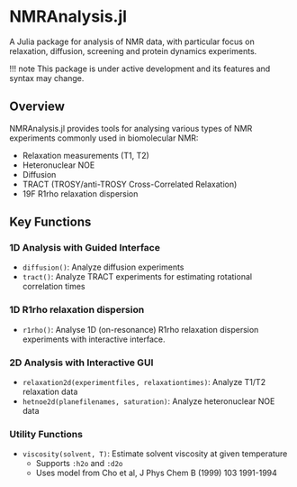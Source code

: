 # NMRAnalysis.jl

A Julia package for analysis of NMR data, with particular focus on relaxation, diffusion, screening and
protein dynamics experiments.

!!! note
    This package is under active development and its features and syntax may change.

## Overview

NMRAnalysis.jl provides tools for analysing various types of NMR experiments commonly
used in biomolecular NMR:

- Relaxation measurements (T1, T2)
- Heteronuclear NOE
- Diffusion
- TRACT (TROSY/anti-TROSY Cross-Correlated Relaxation)
- 19F R1rho relaxation dispersion


## Key Functions

### 1D Analysis with Guided Interface

- `diffusion()`: Analyze diffusion experiments
- `tract()`: Analyze TRACT experiments for estimating rotational correlation times

### 1D R1rho relaxation dispersion

- `r1rho()`: Analyse 1D (on-resonance) R1rho relaxation dispersion experiments with interactive interface.

### 2D Analysis with Interactive GUI

- `relaxation2d(experimentfiles, relaxationtimes)`: Analyze T1/T2 relaxation data
- `hetnoe2d(planefilenames, saturation)`: Analyze heteronuclear NOE data

### Utility Functions

- `viscosity(solvent, T)`: Estimate solvent viscosity at given temperature
  - Supports `:h2o` and `:d2o`
  - Uses model from Cho et al, J Phys Chem B (1999) 103 1991-1994

